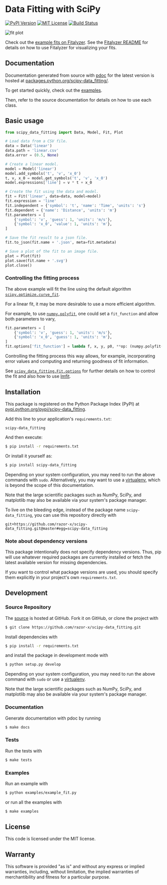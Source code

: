 # Data Fitting with SciPy

[![PyPI Version](http://img.shields.io/pypi/v/scipy-data_fitting.svg)](https://pypi.python.org/pypi/scipy-data_fitting)
[![MIT License](http://img.shields.io/badge/license-MIT-red.svg)](./LICENSE.txt)
[![Build Status](http://img.shields.io/travis/razor-x/scipy-data_fitting.svg)](https://travis-ci.org/razor-x/scipy-data_fitting)

![fit plot](https://raw.github.com/razor-x/scipy-data_fitting/master/plot.png)

Check out the [example fits on Fitalyzer](http://io.evansosenko.com/fitalyzer/?firebase=scipy-data-fitting).
See the [Fitalyzer README](https://github.com/razor-x/fitalyzer) for details on how to use Fitalyzer for visualizing your fits.

## Documentation

Documentation generated from source with
[pdoc](https://pypi.python.org/pypi/pdoc/)
for the latest version is hosted at
[packages.python.org/scipy-data_fitting/](http://packages.python.org/scipy-data_fitting/).

To get started quickly, check out the
[examples](https://github.com/razor-x/scipy-data_fitting/tree/master/examples).

Then, refer to the source documentation for details on how to use each class.

## Basic usage

````python
from scipy_data_fitting import Data, Model, Fit, Plot

# Load data from a CSV file.
data = Data('linear')
data.path = 'linear.csv'
data.error = (0.5, None)

# Create a linear model.
model = Model('linear')
model.add_symbols('t', 'v', 'x_0')
t, v, x_0 = model.get_symbols('t', 'v', 'x_0')
model.expressions['line'] = v * t + x_0

# Create the fit using the data and model.
fit = Fit('linear', data=data, model=model)
fit.expression = 'line'
fit.independent = {'symbol': 't', 'name': 'Time', 'units': 's'}
fit.dependent = {'name': 'Distance', 'units': 'm'}
fit.parameters = [
    {'symbol': 'v', 'guess': 1, 'units': 'm/s'},
    {'symbol': 'x_0', 'value': 1, 'units': 'm'},
]

# Save the fit result to a json file.
fit.to_json(fit.name + '.json', meta=fit.metadata)

# Save a plot of the fit to an image file.
plot = Plot(fit)
plot.save(fit.name + '.svg')
plot.close()
````

### Controlling the fitting process

The above example will fit the line using the default algorithm
[`scipy.optimize.curve_fit`](http://docs.scipy.org/doc/scipy/reference/generated/scipy.optimize.curve_fit.html).

For a linear fit, it may be more desirable to use a more efficient algorithm.

For example, to use
[`numpy.polyfit`](http://docs.scipy.org/doc/numpy/reference/generated/numpy.polyfit.html),
one could set a `fit_function` and allow both parameters to vary,

````python
fit.parameters = [
    {'symbol': 'v', 'guess': 1, 'units': 'm/s'},
    {'symbol': 'x_0', 'guess': 1, 'units': 'm'},
]
fit.options['fit_function'] = lambda f, x, y, p0, **op: (numpy.polyfit(x, y, 1), )
````

Controlling the fitting process this way allows, for example, incorporating error values
and computing and returning goodness of fit information.

See [`scipy_data_fitting.Fit.options`](http://packages.python.org/scipy-data_fitting/#scipy_data_fitting.Fit.options)
for further details on how to control the fit and also how to use [lmfit](http://lmfit.github.io/lmfit-py/).

## Installation

This package is registered on the Python Package Index (PyPI) at
[pypi.python.org/pypi/scipy-data_fitting](https://pypi.python.org/pypi/scipy-data_fitting).

Add this line to your application's `requirements.txt`:

````
scipy-data_fitting
````

And then execute:

````bash
$ pip install -r requirements.txt
````

Or install it yourself as:

````bash
$ pip install scipy-data_fitting
````

Depending on your system configuration,
you may need to run the above commands with `sudo`.
Alternatively, you may want to use a [virtualenv](http://www.virtualenv.org/),
which is beyond the scope of this documentation.

Note that the large scientific packages such as NumPy, SciPy, and matplotlib
may also be available via your system's package manager.

To live on the bleeding edge,
instead of the package name `scipy-data_fitting`,
you can use this repository directly with

````
git+https://github.com/razor-x/scipy-data_fitting.git@master#egg=scipy-data_fitting
````

### Note about dependency versions

This package intentionally does not specify dependency versions.
Thus, pip will use whatever required packages are currently installed
or fetch the latest available version for missing dependencies.

If you want to control what package versions are used,
you should specify them explicitly in your project's own `requirements.txt`.

## Development

### Source Repository

The [source](https://github.com/razor-x/scipy-data_fitting) is hosted at GitHub.
Fork it on GitHub, or clone the project with

````bash
$ git clone https://github.com/razor-x/scipy-data_fitting.git
````

Install dependencies with

````bash
$ pip install -r requirements.txt
````

and install the package in development mode with

````bash
$ python setup.py develop
````

Depending on your system configuration,
you may need to run the above command with `sudo`
or use a [virtualenv](http://www.virtualenv.org/).

Note that the large scientific packages such as NumPy, SciPy, and matplotlib
may also be available via your system's package manager.

### Documentation

Generate documentation with pdoc by running

````bash
$ make docs
````

### Tests

Run the tests with

````bash
$ make tests
````

### Examples

Run an example with

````bash
$ python examples/example_fit.py
````

or run all the examples with

````bash
$ make examples
````

## License

This code is licensed under the MIT license.

## Warranty

This software is provided "as is" and without any express or
implied warranties, including, without limitation, the implied
warranties of merchantibility and fitness for a particular
purpose.
